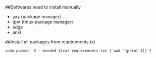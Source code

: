 ##Softwares need to install manually

* yay (package manager)
* tpm (tmux package manager)
* edge
* anki

##Install all packages from requirements.txt
```
sudo pacman -S --needed $(cat requirements.txt | awk '{print $1}')
```
